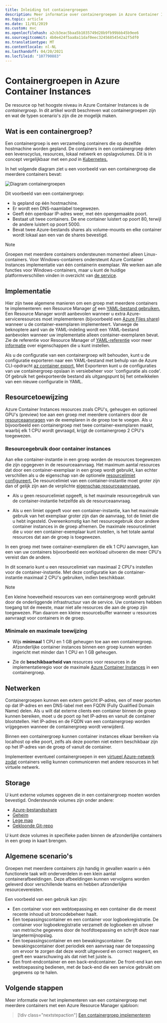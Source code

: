 ```yaml
---
title: Inleiding tot containergroepen
description: Meer informatie over containergroepen in Azure Container Instances, een verzameling exemplaren die een levenscyclus en resources delen, zoals CPU's, opslag en netwerk
ms.topic: article
ms.date: 11/01/2019
ms.custom: mvc
ms.openlocfilehash: a2cb3eac5baa5b1035749d28b9fb99bbb45b9ee6
ms.sourcegitcommit: 4b0e424f5aa8a11daf0eec32456854542a2f5df0
ms.translationtype: MT
ms.contentlocale: nl-NL
ms.lasthandoff: 04/20/2021
ms.locfileid: "107790883"
---
```

# <a name="container-groups-in-azure-container-instances"></a>Containergroepen in Azure Container Instances

De resource op het hoogste niveau in Azure Container Instances is de *containergroep*. In dit artikel wordt beschreven wat containergroepen zijn en wat de typen scenario's zijn die ze mogelijk maken.

## <a name="what-is-a-container-group"></a>Wat is een containergroep?

Een containergroep is een verzameling containers die op dezelfde hostmachine worden gepland. De containers in een containergroep delen een levenscyclus, resources, lokaal netwerk en opslagvolumes. Dit is in concept vergelijkbaar met een *pod* in [Kubernetes.][kubernetes-pod]

In het volgende diagram ziet u een voorbeeld van een containergroep die meerdere containers bevat:

![Diagram containergroepen][container-groups-example]

Dit voorbeeld van een containergroep:

* Is gepland op één hostmachine.
* Er wordt een DNS-naamlabel toegewezen.
* Geeft één openbaar IP-adres weer, met één opengemaakte poort.
* Bestaat uit twee containers. De ene container luistert op poort 80, terwijl de andere luistert op poort 5000.
* Bevat twee Azure-bestands shares als volume-mounts en elke container wordt lokaal aan een van de shares bevestigd.

> [!NOTE]
> Groepen met meerdere containers ondersteunen momenteel alleen Linux-containers. Voor Windows-containers ondersteunt Azure Container Instances implementatie van één containerin exemplaar. We werken aan alle functies voor Windows-containers, maar u kunt de huidige platformverschillen vinden in overzicht van [de service](container-instances-overview.md#linux-and-windows-containers).

## <a name="deployment"></a>Implementatie

Hier zijn twee algemene manieren om een groep met meerdere containers te implementeren: een Resource Manager [of][resource-manager template] een [YAML-bestand gebruiken.][yaml-file] Een Resource Manager wordt aanbevolen wanneer u extra Azure-serviceresources moet implementeren (bijvoorbeeld een [Azure Files share][azure-files]) wanneer u de container-exemplaren implementeert. Vanwege de beknoptere aard van de YAML-indeling wordt een YAML-bestand aanbevolen wanneer uw implementatie alleen container-exemplaren bevat. Zie de referentie voor Resource Manager of [YAML-referentie](container-instances-reference-yaml.md) voor meer [informatie](/azure/templates/microsoft.containerinstance/containergroups) over eigenschappen die u kunt instellen.

Als u de configuratie van een containergroep wilt behouden, kunt u de configuratie exporteren naar een YAML-bestand met behulp van de Azure CLI-opdracht [az container export.][az-container-export] Met Exporteren kunt u de configuraties van uw containergroep opslaan in versiebeheer voor 'configuratie als code'. Of gebruik het geëxporteerde bestand als uitgangspunt bij het ontwikkelen van een nieuwe configuratie in YAML.



## <a name="resource-allocation"></a>Resourcetoewijzing

Azure Container Instances resources zoals CPU's, geheugen en optioneel [][gpus] GPU's (preview) toe aan een groep met meerdere containers door de [resourceaanvragen][resource-requests] van de exemplaren in de groep toe te voegen. Als u bijvoorbeeld een containergroep met twee container-exemplaren maakt, waarbij elk 1 CPU wordt gevraagd, krijgt de containergroep 2 CPU's toegewezen.

### <a name="resource-usage-by-container-instances"></a>Resourcegebruik door container instances

Aan elke container-instantie in een groep worden de resources toegewezen die zijn opgegeven in de resourceaanvraag. Het maximum aantal resources dat door een container-exemplaar in een groep wordt gebruikt, kan echter verschillen als u de eigenschap van de optionele [resourcelimiet configureert.][resource-limits] De resourcelimiet van een container-instantie moet groter zijn dan of gelijk zijn aan de verplichte [eigenschap resourceaanvraag.][resource-requests]

* Als u geen resourcelimiet opgeeft, is het maximale resourcegebruik van de container-instantie hetzelfde als de resourceaanvraag.

* Als u een limiet opgeeft voor een container-instantie, kan het maximale gebruik van het exemplaar groter zijn dan de aanvraag, tot de limiet die u hebt ingesteld. Overeenkomstig kan het resourcegebruik door andere container instances in de groep afnemen. De maximale resourcelimiet die u voor een container-exemplaar kunt instellen, is het totale aantal resources dat aan de groep is toegewezen.
    
In een groep met twee container-exemplaren die elk 1 CPU aanvragen, kan een van uw containers bijvoorbeeld een workload uitvoeren die meer CPU's vereist dan de andere.

In dit scenario kunt u een resourcelimiet van maximaal 2 CPU's instellen voor de container-instantie. Met deze configuratie kan de container-instantie maximaal 2 CPU's gebruiken, indien beschikbaar.

> [!NOTE]
> Een kleine hoeveelheid resources van een containergroep wordt gebruikt door de onderliggende infrastructuur van de service. Uw containers hebben toegang tot de meeste, maar niet alle resources die aan de groep zijn toegewezen. Plan daarom een kleine resourcebuffer wanneer u resources aanvraagt voor containers in de groep.

### <a name="minimum-and-maximum-allocation"></a>Minimale en maximale toewijzing

* Wijs **minimaal** 1 CPU en 1 GB geheugen toe aan een containergroep. Afzonderlijke container instances binnen een groep kunnen worden ingericht met minder dan 1 CPU en 1 GB geheugen. 

* Zie de **beschikbaarheid van** resources voor resources in de implementatieregio voor de maximale [Azure Container Instances][region-availability] in een containergroep.

## <a name="networking"></a>Netwerken

Containergroepen kunnen een extern gericht IP-adres, een of meer poorten op dat IP-adres en een DNS-label met een FQDN (Fully Qualified Domain Name) delen. Als u wilt dat externe clients een container binnen de groep kunnen bereiken, moet u de poort op het IP-adres en vanuit de container blootstellen. Het IP-adres en de FQDN van een containergroep worden vrijgegeven wanneer de containergroep wordt verwijderd. 

Binnen een containergroep kunnen container instances elkaar bereiken via localhost op elke poort, zelfs als deze poorten niet extern beschikbaar zijn op het IP-adres van de groep of vanuit de container.

Implementeer eventueel containergroepen in een [virtueel Azure-netwerk zodat][virtual-network] containers veilig kunnen communiceren met andere resources in het virtuele netwerk.

## <a name="storage"></a>Storage

U kunt externe volumes opgeven die in een containergroep moeten worden bevestigd. Ondersteunde volumes zijn onder andere:
* [Azure-bestandsshare][azure-files]
* [Geheim][secret]
* [Lege map][empty-directory]
* [Gekloonde Git-repo][volume-gitrepo]

U kunt deze volumes in specifieke paden binnen de afzonderlijke containers in een groep in kaart brengen. 

## <a name="common-scenarios"></a>Algemene scenario's

Groepen met meerdere containers zijn handig in gevallen waarin u één functionele taak wilt onderverdelen in een klein aantal containerafbeeldingen. Deze afbeeldingen kunnen vervolgens worden geleverd door verschillende teams en hebben afzonderlijke resourcevereisten.

Een voorbeeld van een gebruik kan zijn:

* Een container voor een webtoepassing en een container die de meest recente inhoud uit broncodebeheer haalt.
* Een toepassingscontainer en een container voor logboekregistratie. De container voor logboekregistratie verzamelt de logboeken en uitvoer van metrische gegevens door de hoofdtoepassing en schrijft deze naar langetermijnopslag.
* Een toepassingscontainer en een bewakingscontainer. De bewakingscontainer doet periodiek een aanvraag naar de toepassing om ervoor te zorgen dat deze wordt uitgevoerd en correct reageert, en geeft een waarschuwing als dat niet het juiste is.
* Een front-endcontainer en een back-endcontainer. De front-end kan een webtoepassing bedienen, met de back-end die een service gebruikt om gegevens op te halen. 

## <a name="next-steps"></a>Volgende stappen

Meer informatie over het implementeren van een containergroep met meerdere containers met een Azure Resource Manager sjabloon:

> [!div class="nextstepaction"]
> [Een containergroep implementeren][resource-manager template]

<!-- IMAGES -->
[container-groups-example]: ./media/container-instances-container-groups/container-groups-example.png

<!-- LINKS - External -->
[dcos-pod]: https://dcos.io/docs/1.10/deploying-services/pods/
[kubernetes-pod]: https://kubernetes.io/docs/concepts/workloads/pods/

<!-- LINKS - Internal -->
[resource-manager template]: container-instances-multi-container-group.md
[yaml-file]: container-instances-multi-container-yaml.md
[region-availability]: container-instances-region-availability.md
[resource-requests]: /rest/api/container-instances/containergroups/createorupdate#resourcerequests
[resource-limits]: /rest/api/container-instances/containergroups/createorupdate#resourcelimits
[resource-requirements]: /rest/api/container-instances/containergroups/createorupdate#resourcerequirements
[azure-files]: container-instances-volume-azure-files.md
[virtual-network]: container-instances-virtual-network-concepts.md
[secret]: container-instances-volume-secret.md
[volume-gitrepo]: container-instances-volume-gitrepo.md
[gpus]: container-instances-gpu.md
[empty-directory]: container-instances-volume-emptydir.md
[az-container-export]: /cli/azure/container#az_container_export
